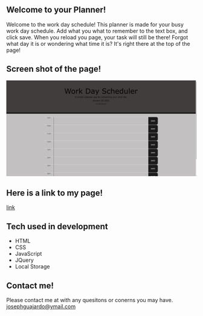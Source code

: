 ## Welcome to your Planner!

Welcome to the work day schedule! This planner is made for your busy work day schedule. Add what you what to remember to the text box, and click save. When you reload you page, your task will still be there! Forgot what day it is or wondering what time it is? It's right there at the top of the page! 

## Screen shot of the page!

![](assets/calander.png)

## Here is a link to my page!

[link](https://jagg1991.github.io/calander/)

## Tech used in development 

- HTML
- CSS
- JavaScript
- JQuery
- Local Storage

## Contact me!

Please contact me at with any quesitons or conerns you may have. [josephguajardo@ymail.com](josephguajardo@ymail.com)
